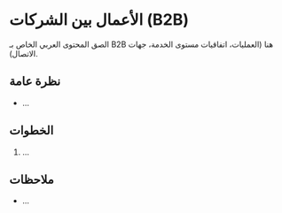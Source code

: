# الأعمال بين الشركات (B2B)

الصق المحتوى العربي الخاص بـ B2B هنا (العمليات، اتفاقيات مستوى الخدمة، جهات الاتصال).

## نظرة عامة
- ...

## الخطوات
1. ...

## ملاحظات
- ...
